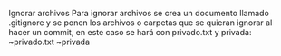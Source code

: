 Ignorar archivos
Para ignorar archivos se crea un documento llamado .gitignore y se ponen los archivos o carpetas que se quieran ignorar al hacer un commit, en este caso se hará con privado.txt y privada:
~privado.txt
~privada

